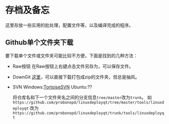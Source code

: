 # 存档及备忘
这里存放一些实用的批处理，配置文件等，以及编译完成的程序。

## Github单个文件夹下载

要下载单个文件或文件夹可能比较不方便，下面是找到的几种方法：

* Raw按钮
  在Raw按钮上右键点击文件另存为，可以保存文件。

* DownGit
  [这里](https://minhaskamal.github.io/DownGit/#/home)，可以直接下载打包成zip的文件夹，但总是抽风。

* SVN
  Windows:[TortoiseSVN](https://tortoisesvn.net/downloads.html)
  Ubuntu:??

  将仓库名和下一个文件夹名之间的分支信息`tree/master`改为`trunk`。
  如`https://github.com/probonopd/linuxdeployqt/tree/master/tools/linuxdeployqt`
  改为`https://github.com/probonopd/linuxdeployqt/trunk/tools/linuxdeployqt`


